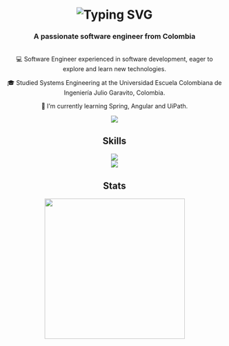 <h1 align="center">
    <img src="https://readme-typing-svg.herokuapp.com?font=Monolisa&size=30&duration=4000&pause=300&color=7624F7&center=true&vCenter=true&random=false&width=435&lines=Hello+World!+%F0%9F%8C%8E;I'm+Juan+Pablo" alt="Typing SVG" />
</h1>

<h3 align="center">A passionate software engineer from Colombia</h3>

<br/>

<div align="center">
💻 Software Engineer experienced in software development, eager to explore and learn new technologies.

🎓 Studied Systems Engineering at the Universidad Escuela Colombiana de Ingeniería Julio Garavito, Colombia.

🌱 I’m currently learning Spring, Angular and UiPath.
</div>

<div align="center">
  <a href="https://www.linkedin.com/in/juanpasan/" target="_blank">
    <img src="https://img.shields.io/badge/LinkedIn-0077B5?style=for-the-badge&logo=linkedin&logoColor=white" target="_blank" />
  </a>
  <!--a href="" target="_blank">
     <img src="https://img.shields.io/badge/Portfolio-FF5722?style=for-the-badge&logo=todoist&logoColor=white" target="_blank" />
  </a-->
</div>

<h2 align="center">Skills</h2>

<div align="center">
    <img src="https://skillicons.dev/icons?i=java,maven,gradle,spring,py,cpp,js,angular,react,r" /> <br />
    <img src="https://skillicons.dev/icons?i=postgres,mysql,aws,azure,gcp,idea,pycharm,git,github,gitlab" />
</div>

<h2 align="center">Stats</h2>

<div align="center">
    <img width=325 align="center" src="https://github-readme-stats.vercel.app/api/top-langs/?username=JuanPablo70&layout=compact&theme=dark" />
</div>
